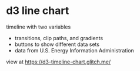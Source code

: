 # d3 line chart

timeline with two variables

- transitions, clip paths, and gradients
- buttons to show different data sets
- data from U.S. Energy Information Administration

view at https://d3-timeline-chart.glitch.me/
